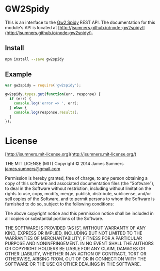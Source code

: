 # GW2Spidy

This is an interface to the [Gw2 Spidy](http://gw2spidy.com/) REST API.
The documentation for this module's API is located at
[http://jsumners.github.io/node-gw2spidy/](http://jsumners.github.io/node-gw2spidy/).

## Install

```bash
npm install --save gw2spidy
```

## Example

```javascript
var gw2spidy = require('gw2spidy');

gw2spidy.types.get(function(err, response) {
  if (err) {
    console.log('error => ', err);
  } else {
    console.log(response.results);
  }
});
```

# License

[http://jsumners.mit-license.org](http://jsumners.mit-license.org/)

THE MIT LICENSE (MIT) Copyright © 2014 James Sumners james.sumners@gmail.com

Permission is hereby granted, free of charge, to any person obtaining a copy of this software and associated documentation files (the “Software”), to deal in the Software without restriction, including without limitation the rights to use, copy, modify, merge, publish, distribute, sublicense, and/or sell copies of the Software, and to permit persons to whom the Software is furnished to do so, subject to the following conditions:

The above copyright notice and this permission notice shall be included in all copies or substantial portions of the Software.

THE SOFTWARE IS PROVIDED “AS IS”, WITHOUT WARRANTY OF ANY KIND, EXPRESS OR IMPLIED, INCLUDING BUT NOT LIMITED TO THE WARRANTIES OF MERCHANTABILITY, FITNESS FOR A PARTICULAR PURPOSE AND NONINFRINGEMENT. IN NO EVENT SHALL THE AUTHORS OR COPYRIGHT HOLDERS BE LIABLE FOR ANY CLAIM, DAMAGES OR OTHER LIABILITY, WHETHER IN AN ACTION OF CONTRACT, TORT OR OTHERWISE, ARISING FROM, OUT OF OR IN CONNECTION WITH THE SOFTWARE OR THE USE OR OTHER DEALINGS IN THE SOFTWARE.